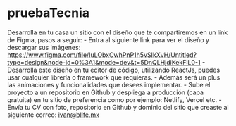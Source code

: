 # pruebaTecnia
 Desarrolla en tu casa un sitio con el diseño que te compartiremos en un link de Figma, pasos a seguir:  - Entra al siguiente link para ver el diseño y descargar sus imágenes: https://www.figma.com/file/IuLObxCwhPnP1h5vSIkXvH/Untitled?type=design&node-id=0%3A1&mode=dev&t=5DnQLHjdiKekFlL0-1 - Desarrolla este diseño en tu editor de código, utilizando ReactJs, puedes usar cualquier librería o framework que requieras. - Además será un plus las animaciones y funcionalidades que desees implementar. - Sube el proyecto a un repositorio en Github y despliega a producción (capa gratuita) en tu sitio de preferencia como por ejemplo: Netlify, Vercel etc. - Envía tu CV con foto, repositorio en Github y dominio del sitio que creaste al siguiente correo: ivan@blife.mx
